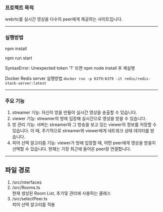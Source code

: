 ### 프로젝트 목적
webrtc를 실시간 영상을 다수의 peer에게 제공하는 사이트입니다.

-------------------
### 실행방법
npm install

npm run start

SyntaxError: Unexpected token '?' 뜨면 npm node install 후 재실행


Docker Redis server 실행방법
```docker run -p 6379:6379 -it redis/redis-stack-server:latest```



-------------------
### 주요 기능
1. streamer 기능: 자신이 방을 만들어 실시간 영상을 송출할 수 있습니다.
2. viewer 기능: streamer의 방에 입장해 실시간으로 영상을 받을 수 있습니다.
3. 방 관리 기능: 서버는 streamer와 그 방송을 보고 있는 viewer의 정보를 저장할 수 있습니다. 이 때, 주기적으로 streamer와 viewer에게 네트워크 상태 데이터를 받습니다.
4. 피어 선택 알고리즘 기능: viewer가 방에 입장할 때, 어떤 peer에게 영상을 받을지 선택할 수 있습니다. 현재는 가장 최근에 들어온 peer랑 연결합니다.


-------------------
## 파일 경로
1. /src/interfaces   
2. /src/Rooms.ts   
현재 생성된 Room List, 추가및 관리에 사용하는 클래스
3. /src/selectPeer.ts   
피어 선택 알고리즘 적용

